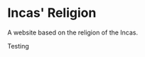 Incas' Religion
============

A website based on the religion of the Incas.

<html>
  <body>
    <p> Testing </p>
  </body>
</html>
